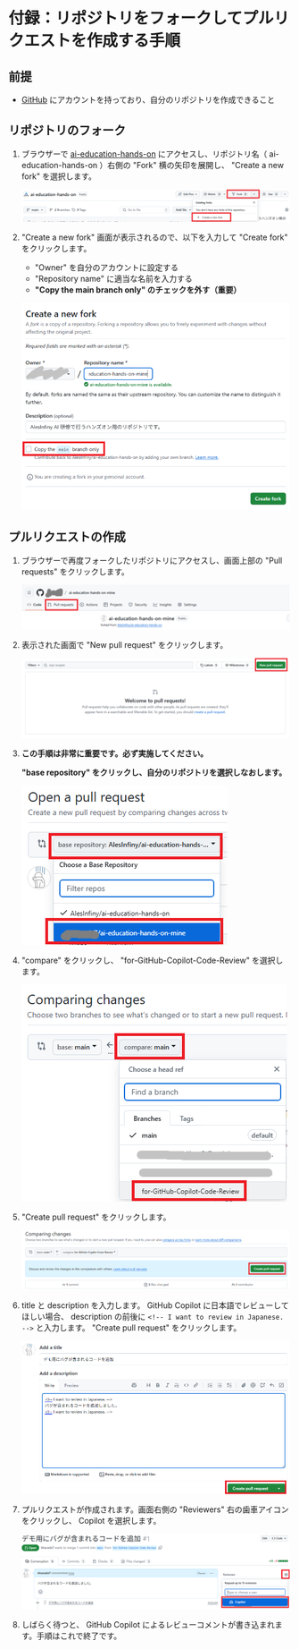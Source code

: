 # 付録：リポジトリをフォークしてプルリクエストを作成する手順

## 前提

- [GitHub](https://github.com/) にアカウントを持っており、自分のリポジトリを作成できること

## リポジトリのフォーク

1. ブラウザーで [ai-education-hands-on](https://github.com/AlesInfiny/ai-education-hands-on) にアクセスし、リポジトリ名（ ai-education-hands-on ）右側の "Fork" 横の矢印を展開し、 "Create a new fork" を選択します。

    ![Fork の作成 1](./images/github-fork.png)

1. "Create a new fork" 画面が表示されるので、以下を入力して "Create fork" をクリックします。
    - "Owner" を自分のアカウントに設定する
    - "Repository name" に適当な名前を入力する
    - **"Copy the main branch only" のチェックを外す（重要）**

    ![Fork の作成 2](./images/github-create-fork.png)

## プルリクエストの作成

1. ブラウザーで再度フォークしたリポジトリにアクセスし、画面上部の "Pull requests" をクリックします。

    ![プルリクエスト](./images/github-pull-requests.png)

1. 表示された画面で "New pull request" をクリックします。

    ![プルリクエストの作成 1](./images/github-create-pull-request.png)

1. **この手順は非常に重要です。必ず実施してください。**

    **"base repository" をクリックし、自分のリポジトリを選択しなおします。**

    ![ベースリポジトリの切り替え](./images/github-create-pull-request-2.png)

1. "compare" をクリックし、 "for-GitHub-Copilot-Code-Review" を選択します。

    ![コンペアーブランチの切り替え](./images/github-create-pull-request-3.png)

1. "Create pull request" をクリックします。

    ![プルリクエストの作成 2](./images/github-create-pull-request-4.png)

1. title と description を入力します。 GitHub Copilot に日本語でレビューしてほしい場合、 description の前後に `<!-- I want to review in Japanese. -->` と入力します。
    "Create pull request" をクリックします。

    ![プルリクエストの作成 3](./images/github-create-pull-request-5.png)

1. プルリクエストが作成されます。画面右側の "Reviewers" 右の歯車アイコンをクリックし、 Copilot を選択します。

    ![作成されたプルリクエスト](./images/github-create-pull-request-6.png)

1. しばらく待つと、 GitHub Copilot によるレビューコメントが書き込まれます。手順はこれで終了です。
